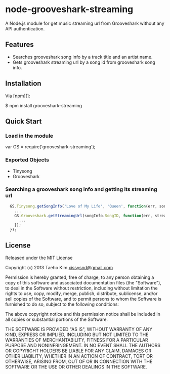 # node-grooveshark-streaming

A Node.js module for get music streaming url from Grooveshark without any API authentication.

## Features

- Searches grooveshark song info by a track title and an artist name.
- Gets grooveshark streaming url by a song id from grooveshark song info.

## Installation

Via [npm][]:

  $ npm install grooveshark-streaming
  

## Quick Start

### Load in the module

  var GS = require('grooveshark-streaming');

### Exported Objects

- Tinysong
- Grooveshark

### Searching a grooveshark song info and getting its streaming url

```javascript
  GS.Tinysong.getSongInfo('Love of My Life', 'Queen', function(err, songInfo) {
    ...
    GS.Grooveshark.getStreamingUrl(songInfo.SongID, function(err, streamUrl) {
      ...
    });
  });
```

## License

Released under the MIT License

Copyright (c) 2013 Taeho Kim <xissysnd@gmail.com>

Permission is hereby granted, free of charge, to any person obtaining a copy
of this software and associated documentation files (the "Software"), to deal
in the Software without restriction, including without limitation the rights
to use, copy, modify, merge, publish, distribute, sublicense, and/or sell
copies of the Software, and to permit persons to whom the Software is
furnished to do so, subject to the following conditions:

The above copyright notice and this permission notice shall be included in
all copies or substantial portions of the Software.

THE SOFTWARE IS PROVIDED "AS IS", WITHOUT WARRANTY OF ANY KIND, EXPRESS OR IMPLIED, INCLUDING BUT NOT LIMITED TO THE WARRANTIES OF MERCHANTABILITY, FITNESS FOR A PARTICULAR PURPOSE AND NONINFRINGEMENT. IN NO EVENT SHALL THE AUTHORS OR COPYRIGHT HOLDERS BE LIABLE FOR ANY CLAIM, DAMAGES OR OTHER LIABILITY, WHETHER IN AN ACTION OF CONTRACT, TORT OR OTHERWISE, ARISING FROM, OUT OF OR IN CONNECTION WITH THE SOFTWARE OR THE USE OR OTHER DEALINGS IN THE SOFTWARE.
